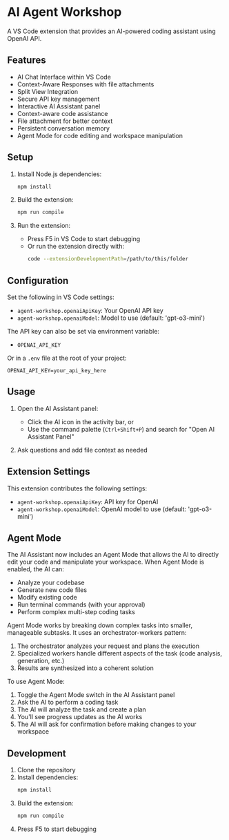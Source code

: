 # AI Agent Workshop

A VS Code extension that provides an AI-powered coding assistant using OpenAI API.

## Features

- AI Chat Interface within VS Code
- Context-Aware Responses with file attachments
- Split View Integration
- Secure API key management
- Interactive AI Assistant panel
- Context-aware code assistance
- File attachment for better context
- Persistent conversation memory
- Agent Mode for code editing and workspace manipulation

## Setup

1. Install Node.js dependencies:
   ```bash
   npm install
   ```

2. Build the extension:
   ```bash
   npm run compile
   ```

3. Run the extension:
   - Press F5 in VS Code to start debugging
   - Or run the extension directly with:
     ```bash
     code --extensionDevelopmentPath=/path/to/this/folder
     ```

## Configuration

Set the following in VS Code settings:

* `agent-workshop.openaiApiKey`: Your OpenAI API key
* `agent-workshop.openaiModel`: Model to use (default: 'gpt-o3-mini')

The API key can also be set via environment variable:
- `OPENAI_API_KEY`

Or in a `.env` file at the root of your project:
```
OPENAI_API_KEY=your_api_key_here
```

## Usage

1. Open the AI Assistant panel:
   - Click the AI icon in the activity bar, or
   - Use the command palette (`Ctrl+Shift+P`) and search for "Open AI Assistant Panel"

2. Ask questions and add file context as needed

## Extension Settings

This extension contributes the following settings:

* `agent-workshop.openaiApiKey`: API key for OpenAI
* `agent-workshop.openaiModel`: OpenAI model to use (default: 'gpt-o3-mini')

## Agent Mode

The AI Assistant now includes an Agent Mode that allows the AI to directly edit your code and manipulate your workspace. When Agent Mode is enabled, the AI can:

- Analyze your codebase
- Generate new code files
- Modify existing code
- Run terminal commands (with your approval)
- Perform complex multi-step coding tasks

Agent Mode works by breaking down complex tasks into smaller, manageable subtasks. It uses an orchestrator-workers pattern:

1. The orchestrator analyzes your request and plans the execution
2. Specialized workers handle different aspects of the task (code analysis, generation, etc.)
3. Results are synthesized into a coherent solution

To use Agent Mode:

1. Toggle the Agent Mode switch in the AI Assistant panel
2. Ask the AI to perform a coding task
3. The AI will analyze the task and create a plan
4. You'll see progress updates as the AI works
5. The AI will ask for confirmation before making changes to your workspace

## Development

1. Clone the repository
2. Install dependencies:
   ```bash
   npm install
   ```
3. Build the extension:
   ```bash
   npm run compile
   ```
4. Press F5 to start debugging
